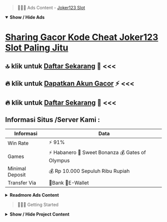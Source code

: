 > :red_circle::red_circle::red_circle: Ads Content - [Joker123 Slot](https://atom.io/packages/joker123-slot)

<details open><summary><b>Show / Hide Ads</b></summary>

# [Sharing Gacor Kode Cheat Joker123 Slot Paling Jitu](https://atom.io/packages/joker123-slot)
## :top: klik untuk [Daftar Sekarang](https://golinkurl.github.io/) :star2: <<< 
## :fire: klik untuk [Dapatkan Akun Gacor](https://golinkurl.github.io/) :zap: <<< 
## :fire: klik untuk [Daftar Sekarang](https://golinkurl.github.io/promo/) :cake: <<< 

## Informasi Situs /Server Kami : 

| Informasi  | Data |
| ------------- | ------------- |
| Win Rate  | ⚡ 91% |
| Games  | ⚡ Habanero 🔱 Sweet Bonanza 💰 Gates of Olympus |
| Minimal Deposit  | 💰 Rp 10.000 Sepuluh Ribu Rupiah |
| Transfer Via  | 🏅Bank 🏅E-Wallet |

<details><summary><b>Readmore Ads Content</b></summary>

## Table Of Content
- [Game Demo Slot Gacor](#slot-gacor)
- [Rumus Putaran Info Slot Gacor Hari Ini](#info-slot-gacor-hari-ini)
- [Cara Menang Permainan Slot Online](#permainan-slot-online)
- [Judi Slot Game Slot](#game-slot)
- [Bocoran Gacor Permainan Slot Sweet Bonanza](#permainan-slot-sweet-bonanza)
- [Cara Main Gacor Agentotoplay](#agentotoplay)
- [Kumpulan Slot Gacor](#slot-gacor)
- [Info Gampang Menang Permainan Slot Online](#permainan-slot-online)
- [Trik Gacor Slot Aztec Gems](#slot-aztec-gems)

## Slot Gacor
Bocoran Trik Menang Slot Online Wajib Tahu! Setiap pertunjukan nyata tersedia siasat ataupun strategi untuk sepele beroleh judi slot yang mampu kita terapkan demi permainan slot online. Untuk sulit yang kami sampaikan dibawah ini tidak berarti apabila sudah diterapkan jelas beroleh 100%, tetapi pakai adanya strategi tersebut lalu hendak meningkatkan persentase keunggulan kami tatkala permainan dengan tentunya membuat kita terhindar dari rungkat. Berikut ini ialah gaib untuk enteng beroleh di demi kita permainan slot online.
## Info Slot Gacor Hari Ini
Bermain Slot dari Android, Saudara dapat bermain dengan melakukan taruhan judi slot online pakai memakai perangkat android. Perangkat android dapat dipakai untuk permainan selanjutnya melakukan betting slot sama bertambah gampang beserta efektif. Kamu sanggup main bilamana pula pula dari mana sendiri pakai kian gampang beserta kian simpel.
## Permainan Slot Online
Keamanan maka Kenyamanan Member adalah Prioritas, Situs judi slot online terpercaya pastinya akan memberikan ketenteraman serta kesenangan bagi para member pada berbuat taruhan. Bukan hanya soal member berbuat deposit tetapi kian menjaga member dari data yang bukan tersebar selanjutnya kesenangan dari para member waktu berbuat taruhan. Data dari para member akan terenkripsi sebagai pasti bersama tidak hendak jatuh ke aspek yang bukan bertanggung jawab.
## Game Slot
Saat ini sudah ada ribuan member aktif setiap harinya pada Habanero, jadi membuktikan kalau kami demi salah suatu situs judi slot online formal terpercaya. melimpah para Anggota judi yang mau menyelidiki pendapatan tambahan dengan perantara mainan Slot Online, hingga dari itu situs Habanero demi salah suatu situs judi slot online yang memberikan jackpot terbesar. Bagi setiap keunggulan kamu akan segera kami proseskan pakai cepat. Kami menyediakan pertunjukan situs judi slot pilihan agen toto play ada kalanya jackpot sama bantuan customer service professional serta handal.
## Permainan Slot Sweet Bonanza
Slot Gacor Hot Hot Fruit
Games Slot gacor Slot saat barisan ke-2 merupakan hot hot fruit. Games hot hot fruit lantai RTP datang gapai 96,51% senantiasa saja tersedia BONUS JACKPOT TERBESAR 100x lipat membuat jadi mainan Slot yang paling gacor ini hari. Hot Hot Fruit banyak dijadikan menjadi games Slot gacor ini musim pemroduksi duit paling gampang. Buat yang kerosek games serta beberapa perputaran gratis Eternal Lady yakni pengganti pas pencinta RTP sebesar 94,33%.
## Agentotoplay
Gunakan modal yang minim, Meraih ketangkasan hebat saat mainan slot online bukan wajar dilakukan sama menyematkan modal yang besar. Cuma sama modal yang minim selama saudara bisa mengelolanya serta baik, perihal ini nggak hendak mengurangi kesempatan sampeyan memperoleh kemenangan maka untung yang banyak. 
## Slot Gacor
Sejujurnya tidak sulit mengumpulkan panduan berikut tenggang unggul permainan judi on line Slot Online. Dikau tinggal mencerna menurut ya tips yang telah tertera bagai tumpuan pembimbing sepak-terjang bermain. Pertaruhan untung beserta  sia-sia saja amat tipis, tapi keberuntungan mampu dijadikan peruntungan Kamu usai mempunyai mental selesai tampil. Enggak ada yang sungguh-sungguh sulit untuk benih itu silakan tentukan ruang paling pas agar tempo bermain.
## Permainan Slot Online
Dari karakteristik ini Saudara berkesempatan mengambil perbanyakan yang memungkinkan Saudara untuk berhasil maxwin. Terdapat 4 warna sama total pengali yang berbeda, tergantung seberapa hoki Anda waktu permainan. Hijau – Menandakan pengali paling kecil menginjak dari 2x, 3x, 4x, 5x beserta 8x.Biru – Memberikan Saudara pengali sebesar 10x, 15x sampai-sampai 25x.Untuk simbol pengali berwarna ungu khusu hanya untuk pengali 50x. Merah – Ini yakni pengali yang hendak mengguncang layar game Anda. Dimana sang kakek zeus akan memberikan sambaran petir sama pengali didalamnya.
## Slot Aztec Gems
Menyediakan Fasilitas Terbaik Para member tentunya nggak butuh merasakan samar ketika mendapatkan belan waktu upaya taruhan yang dimainkan. Soalnya agentotoplay menyuguhkan live chat lagi whatsapp 24 jam online yang hendak memberikan jasa setinggi-tingginya selanjutnya cepat. Apabila palar memperoleh info seputaran slot sebagai update, hingga sanggup mencari menghubungi customer service agentotoplay menurut langsung. Menyediakan melimpah Jenis Permainan
Menjadi member agentotoplay pastinya dapat mengantongi kesempatan profitabel selama setiap musim karena punya harapan agar berbaur di tidak sedikit bobot permainan, meliputi Game Slot, Live Casino, Tembak Ikan, Togel, Poker, dengan Sports.

</details>

</details>

> :red_circle::red_circle::red_circle: Getting Started

<details><summary><b>Show / Hide Project Content</b></summary>

#  Project Name / Title : 
ATPEngine Project #12
##  Getting Started : 
These instructions will get you a copy of the project up and running on your local machine for development and testing purposes. See deployment for notes on how to deploy the project on a live system.

##  Installation for ATPEngine Project #12 : 
A step by step guide that will tell you how to get the development environment up and running.
<ul><li>How to install #1</li><li>How to install #2</li><li>How to install #3</li><li>How to install #4</li><li>How to install #5</li><li>How to install #6</li></ul>

##  Usage : 
A few examples of useful commands and/or tasks.
<ul><li>Usage #1</li><li>Usage  #2</li><li>Usage  #3</li><li>Usage #4</li><li>Usage  #5</li><li>Usage  #6</li></ul>

##  Ads Links : 
Get To Know about our other ads.


[Slot Resmi Penghasil Uang Langsung Ke Rekening 2022](https://atom.io/packages/slot-resmi)

[Slot 2d Idn Terbaru](https://atom.io/packages/slot-2d)

[Menang Dong Slot No Deposit](https://atom.io/packages/menang-dong-slot)

[Wild West Gold Via Pulsa Tanpa Potongan](https://atom.io/packages/wild-west-gold)

[Pola Slot Olympus Tergacor](https://atom.io/packages/pola-slot-olympus)

[Slot 5000 Uang Dana](https://atom.io/packages/slot-5000)

[Hongkong Togel Uang Asli Indonesia](https://atom.io/packages/hongkong-togel)

[Slot Dan Togel Offline Mod Apk](https://atom.io/packages/slot-dan-togel)

[Menang Slot Online Demo Mudah](https://atom.io/packages/menang-slot-online)

##  Additional Project That Can Be Usefull : 
Get To Know about our other projects.


[ATPEngine Project #89](https://atom.io/packages/atpengine-project-89)

[ATPEngine Project #68](https://atom.io/packages/atpengine-project-68)

[ATPEngine Project #98](https://atom.io/packages/atpengine-project-98)

[ATPEngine Project #21](https://atom.io/packages/atpengine-project-21)

[ATPEngine Project #14](https://atom.io/packages/atpengine-project-14)

[ATPEngine Project #100](https://atom.io/packages/atpengine-project-100)

[ATPEngine Project #95](https://atom.io/packages/atpengine-project-95)

[ATPEngine Project #66](https://atom.io/packages/atpengine-project-66)

[ATPEngine Project #27](https://atom.io/packages/atpengine-project-27)

[ATPEngine Project #47](https://atom.io/packages/atpengine-project-47)

[ATPEngine Project #73](https://atom.io/packages/atpengine-project-73)

[ATPEngine Project #42](https://atom.io/packages/atpengine-project-42)

##  Master Project : 
Incase you want to know more about our master project, please visit [ATPEngine Home Project](https://atom.io/packages/atpengine-home-project)

</details>
